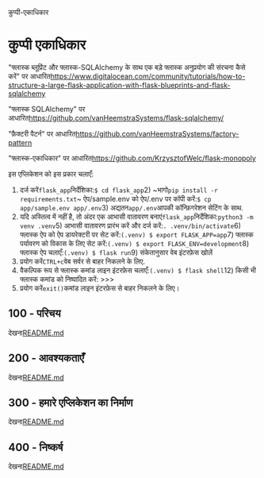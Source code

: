 कुप्पी-एकाधिकार

# कुप्पी एकाधिकार

"फ्लास्क ब्लूप्रिंट और फ्लास्क-SQLAlchemy के साथ एक बड़े फ्लास्क अनुप्रयोग की संरचना कैसे करें" पर आधारित<https://www.digitalocean.com/community/tutorials/how-to-structure-a-large-flask-application-with-flask-blueprints-and-flask-sqlalchemy>

"फ्लास्क SQLAlchemy" पर आधारित<https://github.com/vanHeemstraSystems/flask-sqlalchemy/>

"फ़ैक्टरी पैटर्न" पर आधारित<https://github.com/vanHeemstraSystems/factory-pattern>

"फ्लास्क-एकाधिकार" पर आधारित<https://github.com/KrzysztofWelc/flask-monopoly>

इस एप्लिकेशन को इस प्रकार चलाएँ:

1) दर्ज करें`flask_app`निर्देशिका:`$ cd flask_app`2) ~भागो`pip install -r requirements.txt`~ ऐप/sample.env को ऐप/.env पर कॉपी करें:`$ cp app/sample.env app/.env`3) अद्यतन`app/.env`आपकी कॉन्फ़िगरेशन सेटिंग के साथ.
4) यदि अस्तित्व में नहीं है, तो अंदर एक आभासी वातावरण बनाएं`flask_app`निर्देशिका:`python3 -m venv .venv`5) आभासी वातावरण प्रारंभ करें और दर्ज करें:`. .venv/bin/activate`6) फ्लास्क ऐप को ऐप डायरेक्टरी पर सेट करें:`(.venv) $ export FLASK_APP=app`7) फ्लास्क पर्यावरण को विकास के लिए सेट करें:`(.venv) $ export FLASK_ENV=development`8) फ्लास्क ऐप चलाएँ:`(.venv) $ flask run`9) संकेतानुसार वेब इंटरफ़ेस खोलें
10) प्रयोग करें`CTRL+c`वेब सर्वर से बाहर निकलने के लिए.
11) वैकल्पिक रूप से फ्लास्क कमांड लाइन इंटरफ़ेस चलाएँ:`(.venv) $ flask shell`12) किसी भी फ्लास्क कमांड को निष्पादित करें: >>>
13) प्रयोग करें`exit()`कमांड लाइन इंटरफ़ेस से बाहर निकलने के लिए।

## 100 - परिचय

देखना[README.md](./100/README.md)

## 200 - आवश्यकताएँ

देखना[README.md](./200/README.md)

## 300 - हमारे एप्लिकेशन का निर्माण

देखना[README.md](./300/README.md)

## 400 - निष्कर्ष

देखना[README.md](./400/README.md)
